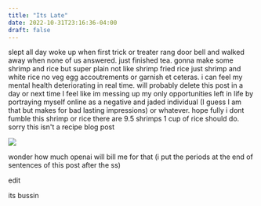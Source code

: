 ```yaml
---
title: "Its Late"
date: 2022-10-31T23:16:36-04:00
draft: false
---
```


slept all day woke up when first trick or treater rang door bell and walked away when none of us answered. just finished tea. gonna make some shrimp and rice but super plain not like shrimp fried rice just shrimp and white rice no veg egg accoutrements or garnish et ceteras. i can feel my mental health deteriorating in real time. will probably delete this post in a day or next time I feel like im messing up my only opportunities left in life by portraying myself online as a negative and jaded individual (I guess I am that but makes for bad lasting impressions) or whatever. hope fully i dont fumble this shrimp or rice there are 9.5 shrimps 1 cup of rice should do. sorry this isn't a recipe blog post  

![](/msedge_fqdZ7saPsp.png)

wonder how much openai will bill me for that (i put the periods at the end of sentences of this post after the ss)

edit  

its bussin  